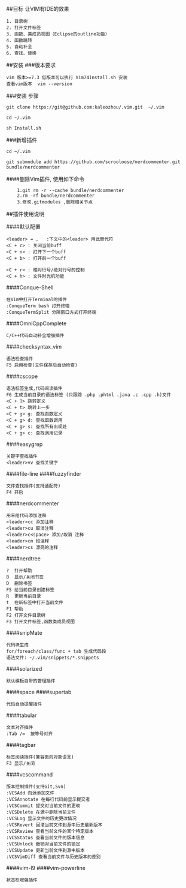 ##目标
    让VIM有IDE的效果
    
    1. 目录树
    2. 打开文件标签
    3. 函数、类成员视图（Eclipse的outline功能）
    4. 函数跳转
    5. 自动补全
    6. 查找、替换
    
 
##安装
###版本要求

    vim 版本>=7.3 低版本可以执行 Vim74Install.sh 安装
    查看vim版本  vim --version

###安装 步骤

    git clone https://git@github.com:kaleozhou/.vim.git  ~/.vim

    cd ~/.vim

    sh Install.sh

###新增插件

    cd ~/.vim

    git submodule add https://github.com/scrooloose/nerdcommenter.git bundle/nerdcommenter

####删除Vim插件, 使用如下命令

        1.git rm -r --cache bundle/nerdcommenter
        2.rm -rf bundle/nerdcommenter
        3.修改.gitmodules ,删除相关节点

##插件使用说明
   
####默认配置

    <leader> = ,   :下文中的<leader> 用此替代符
    <C + c> : 关闭当前buff
    <C + n> : 打开下一个buff
    <C + b> : 打开前一个buff
    
    <C + r> : 相对行号/绝对行号的控制
    <C + h> : 文件时光机功能
####Conque-Shell 

    在Vim中打开Terminal的插件
    :ConqueTerm bash 打开终端
    :ConqueTermSplit 分隔窗口方式打开终端 
    
####OmniCppComplete
    
    C/C++代码自动补全增强插件

####checksyntax_vim

    语法检查插件
    F5 启用检查(文件保存后自动检查)
    
####cscope
    
    语法标签生成,代码阅读插件
    F6 生成当前目录的语法标签 (只跟踪 .php .phtml .java .c .cpp .h)文件
    <C + ]> 跳转定义
    <C + t> 跳转上一步
    <C + g> g: 查找函数定义
    <C + g> d: 查找函数调用
    <C + g> s: 查找所有出现处
    <C + g> c: 查找调用记录
    
####easygrep

    关键字查找插件
    <leader>vv 查找关键字
    
####file-line
####fuzzyfinder
    
    文件查找插件(支持通配符) 
    F4 开启
    
####nerdcommenter

    用来给代码添加注释
    <leader>cc 添加注释
    <leader>cu 取消注释
    <leader>c<space> 添加/取消 注释
    <leader>cm 段注释
    <leader>cs 漂亮的注释
    
####nerdtree
    
    ?  打开帮助
    B  显示/关闭书签
    D  删除书签
    F5 给当前目录创建标签
    R  更新当前目录
    t  在新标签中打开当前文件
    F1 帮助  
    F2 打开文件目录树
	F3 打开文件标签,函数类成员视图  
    
####snipMate
    
    代码块生成
    for/foreach/class/func + tab 生成代码段
    语法文件: ~/.vim/snippets/*.snippets
    
####solarized
    
    默认模板自带的管理插件
####space
####supertab
    
    代码自动提醒插件
####tabular

    文本对齐插件
    :Tab /=  按等号对齐
####tagbar
    
    标签阅读插件(兼容面向对象语言)
    F3 显示/关闭
####vcscommand
    
    版本控制插件(支持Git,Svn)
    :VCSAdd 向源添加文件
    :VCSAnnotate 在每行代码前显示提交者
    :VCSCommit 提交对当前文件的更改
    :VCSDelete 在源中删除当前文件
    :VCSLog 显示文件的历史更改情况
    :VCSRevert 回滚当前文件到源中历史最新版本
    :VCSReview 查看当前文件的某个特定版本
    :VCSStatus 查看当前文件的版本信息
    :VCSUnlock 撤销对当前文件的锁定
    :VCSUpdate 更新当前文件到源中版本
    :VCSVimDiff 查看当前文件与历史版本的差别

####vim-l9
####vim-powerline
    
    状态栏增强插件


